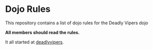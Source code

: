 Dojo Rules
==========

This repository contains a list of dojo rules for the Deadly Vipers dojo

**All members should read the rules.**

It all started at [deadlyvipers](https://github.com/deadlyvipers).
